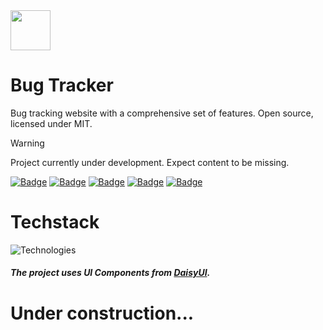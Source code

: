 <img src="https://i.imgur.com/33WYwlY.png" heigth="64" width="64">

# Bug Tracker

Bug tracking website with a comprehensive set of features. Open source, licensed under MIT.

> [!WARNING]
> Project currently under development. Expect content to be missing.

[![Badge](https://img.shields.io/badge/version-0.0.0-red?style=for-the-badge)](https://github.com/sauciucrazvan/bug-tracker/releases)
[![Badge](https://img.shields.io/github/forks/sauciucrazvan/botanicabay?style=for-the-badge)](https://github.com/sauciucrazvan/bug-tracker/forks)
[![Badge](https://img.shields.io/github/stars/sauciucrazvan/botanicabay?style=for-the-badge)](https://github.com/sauciucrazvan/bug-tracker/stargazers)
[![Badge](https://img.shields.io/github/issues/sauciucrazvan/botanicabay?style=for-the-badge)](https://github.com/sauciucrazvan/bug-tracker/issues)
[![Badge](https://img.shields.io/badge/License-MIT-yellow.svg?style=for-the-badge)](https://opensource.org/licenses/MIT)

# Techstack

![Technologies](https://skillicons.dev/icons?i=typescript,nextjs,react,firebase,tailwind)

##### The project uses UI Components from [DaisyUI](https://daisyui.com/).

# Under construction...
